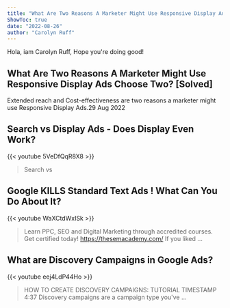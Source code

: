 ```yaml
---
title: "What Are Two Reasons A Marketer Might Use Responsive Display Ads Choose Two? [Solved]"
ShowToc: true 
date: "2022-08-26"
author: "Carolyn Ruff" 
---
```


Hola, iam Carolyn Ruff, Hope you're doing good!
## What Are Two Reasons A Marketer Might Use Responsive Display Ads Choose Two? [Solved]
Extended reach and Cost-effectiveness are two reasons a marketer might use Responsive Display Ads.29 Aug 2022

## Search vs Display Ads - Does Display Even Work?
{{< youtube 5VeDfQqR8X8 >}}
>Search vs 

## Google KILLS Standard Text Ads ! What Can You Do About It?
{{< youtube WaXCtdWxISk >}}
>Learn PPC, SEO and Digital Marketing through accredited courses. Get certified today! https://thesemacademy.com/ If you liked ...

## What are Discovery Campaigns in Google Ads?
{{< youtube eej4LdP44Ho >}}
>HOW TO CREATE DISCOVERY CAMPAIGNS: TUTORIAL TIMESTAMP 4:37 Discovery campaigns are a campaign type you've ...

